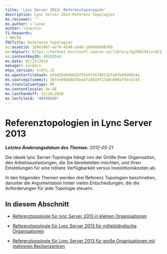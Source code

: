 ```yaml
---
title: 'Lync Server 2013: Referenztopologien'
description: Lync Server 2013-Referenz Topologien
ms.reviewer: ''
ms.author: v-lanac
author: lanachin
f1.keywords:
- NOCSH
TOCTitle: Reference topologies
ms:assetid: 1b9e3467-ee74-4598-a348-16490b098760
ms:mtpsurl: https://technet.microsoft.com/en-us/library/Gg398254(v=OCS.15)
ms:contentKeyID: 48183544
ms.date: 07/23/2014
manager: serdars
mtps_version: v=OCS.15
ms.openlocfilehash: e55626e03bb53f5555fe570051b7a97b8938014a
ms.sourcegitcommit: 36fee89bb887bea4f18b19f17a8c69daf5bc423d
ms.translationtype: MT
ms.contentlocale: de-DE
ms.lasthandoff: 11/26/2020
ms.locfileid: "49436650"
---
```

# <a name="reference-topologies-in-lync-server-2013"></a>Referenztopologien in Lync Server 2013

<div data-xmlns="http://www.w3.org/1999/xhtml">

<div class="topic" data-xmlns="http://www.w3.org/1999/xhtml" data-msxsl="urn:schemas-microsoft-com:xslt" data-cs="https://msdn.microsoft.com/">

<div data-asp="https://msdn2.microsoft.com/asp">



</div>

<div id="mainSection">

<div id="mainBody">

<span> </span>

_**Letztes Änderungsdatum des Themas:** 2012-05-21_

Die ideale lync Server-Topologie hängt von der Größe Ihrer Organisation, den Arbeitsauslastungen, die Sie bereitstellen möchten, und Ihren Einstellungen für eine höhere Verfügbarkeit versus Investitionskosten ab.

In den folgenden Themen werden drei Referenz Topologien beschrieben, darunter die Argumentation hinter vielen Entscheidungen, die die Anforderungen für jede Topologie steuern.

<div>

## <a name="in-this-section"></a>In diesem Abschnitt

  - [Referenztopologie für lync Server 2013 in kleinen Organisationen](lync-server-2013-reference-topology-for-small-organizations.md)

  - [Referenztopologie für Lync Server 2013 für mittelständische Organisationen](lync-server-2013-reference-topology-for-medium-size-organizations.md)

  - [Referenztopologie für Lync Server 2013 für große Organisationen mit mehreren Rechenzentren](lync-server-2013-reference-topology-for-large-organizations-with-multiple-data-centers.md)

</div>

</div>

<span> </span>

</div>

</div>

</div>

